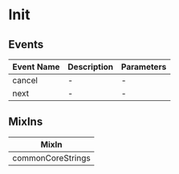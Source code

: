 # Init

## Events

<!-- @vuese:Init:events:start -->
|Event Name|Description|Parameters|
|---|---|---|
|cancel|-|-|
|next|-|-|

<!-- @vuese:Init:events:end -->


## MixIns

<!-- @vuese:Init:mixIns:start -->
|MixIn|
|---|
|commonCoreStrings|

<!-- @vuese:Init:mixIns:end -->
